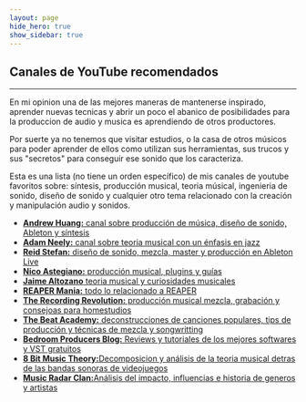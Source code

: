 ```yaml
---
layout: page
hide_hero: true
show_sidebar: true
---
```


## Canales de YouTube recomendados

---

En mi opinion una de las mejores maneras de mantenerse
inspirado, aprender nuevas tecnicas y abrir un poco el abanico
de posibilidades para la produccion de audio y musica es
aprendiendo de otros productores.

Por suerte ya no tenemos que visitar estudios, o la casa de
otros músicos para poder aprender de ellos como utilizan sus
herramientas, sus trucos y sus "secretos" para conseguir ese sonido
que los caracteriza.

Esta es una lista (no tiene un orden específico) de mis canales de
youtube favoritos sobre: síntesis, producción musical, teoria
músical, ingenieria de sonido, diseño de sonido y cualquier otro
tema relacionado con la creación y manipulación audio y sonidos.

<ul>
    <li>
        <a
            class="has-text-dark"
            href="https://www.youtube.com/user/songstowearpantsto"
            target="_blank"
            ><strong>Andrew Huang:</strong> canal sobre producción de
            música, diseño de sonido, Ableton y síntesis</a
        >
    </li>
    <li>
        <a
            class="has-text-dark"
            href="https://www.youtube.com/user/havic5"
            target="_blank"
        ><strong>Adam Neely:</strong> canal sobre teoria musical    con
            un énfasis en jazz</a
        >
    </li>
    <li>
        <a
            class="has-text-dark"
            href="https://www.youtube.com/user/reidiculousremix"
            target="_blank"
            ><strong>Reid Stefan:</strong> diseño de sonido, mezcla,
            master y producción en Ableton Live
        </a>
    </li>
    <li>
        <a
            class="has-text-dark"
        href="https://www.youtube.com/channel/  UCEkUr7EAx4LwIv2gp2pwvPQ"
            target="_blank"
            ><strong>Nico Astegiano:</strong> producción musical,
            plugins y guías</a
        >
    </li>
    <li>
        <a
            class="has-text-dark"
        href="https://www.youtube.com/channel/  UCa3DVlGH2_QhvwuWlPa6MDQ"
            target="_blank"
            ><strong>Jaime Altozano</strong> teoria musical y
            curiosidades musicales</a
        >
    </li>
    <li>
        <a
            class="has-text-dark"
        href="https://www.youtube.com/channel/  UCq297H7Ca98HlB5mVFHGSsQ"
            target="_blank"
            ><strong>REAPER Mania:</strong> todo lo relacionado a
            REAPER</a
        >
    </li>
    <li>
        <a
            class="has-text-dark"
            href="https://www.youtube.com/user/recordingrevolution"
            target="_blank"
            ><strong>The Recording Revolution:</strong> producción
            musical mezcla, grabación y consejoas para homestudios</a
        >
    </li>
    <li>
        <a
            class="has-text-dark"
            href="https://www.youtube.com/c/BeatAcademy/videos"
            target="_blank"
            ><strong>The Beat Academy:</strong> deconstrucciones de
        canciones populares, tips de producción y técnicas de   mezcla
            y songwritting</a
        >
    </li>
    <li>
        <a
            class="has-text-dark"
            href="https://www.youtube.com/c/Bedroomproducersblog/videos"
            target="_blank"
            ><strong>Bedroom Producers Blog:</strong> Reviews y tutoriales de los mejores softwares y VST gratuitos</a
        >
    </li>
        <li>
        <a
            class="has-text-dark"
            href="https://www.youtube.com/channel/UCeZLO2VgbZHeDcongKzzfOw"
            target="_blank"
            ><strong>8 Bit Music Theory:</strong>Decomposicion y análisis de la teoria musical detras de las bandas sonoras de videojuegos</a
        >
    </li>
    </li>
        <li>
        <a
            class="has-text-dark"
            href="https://www.youtube.com/channel/UCcscSHEC5tA1aypzmKvcN0A"
            target="_blank"
            ><strong>Music Radar Clan:</strong>Análisis del impacto, influencias e historia de generos y artistas</a>
    </li>
</ul>
